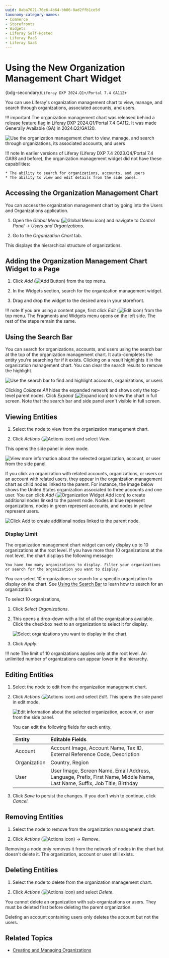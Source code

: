 ```yaml
---
uuid: 8aba7021-76e6-4b64-bb06-0ad2ffb1ce5d
taxonomy-category-names:
- Commerce
- Storefronts
- Widgets
- Liferay Self-Hosted
- Liferay PaaS
- Liferay SaaS
---
```

# Using the New Organization Management Chart Widget

{bdg-secondary}`Liferay DXP 2024.Q1+/Portal 7.4 GA112+`

You can use Liferay's organization management chart to view, manage, and search through organizations, associated accounts, and users.

!!! important
    The organization management chart was released behind a [release feature flag](https://learn.liferay.com/web/guest/w/dxp/system-administration/configuring-liferay/feature-flags#release-feature-flags) in Liferay DXP 2024.Q1/Portal 7.4 GA112. It was made Generally Available (GA) in 2024.Q2/GA120.

![Use the organization management chart to view, manage, and search through organizations, its associated accounts, and users](./using-the-new-organization-management-chart-widget/images/01.png)

!!! note
    In earlier versions of Liferay (Liferay DXP 7.4 2023.Q4/Portal 7.4 GA98 and before), the organization management widget did not have these capabilities:

    * The ability to search for organizations, accounts, and users
    * The ability to view and edit details from the side panel.

## Accessing the Organization Management Chart

You can access the organization management chart by going into the Users and Organizations application.

1. Open the *Global Menu* (![Global Menu icon](../../images/icon-applications-menu.png)) and navigate to *Control Panel* &rarr; *Users and Organizations*.

1. Go to the *Organization Chart* tab.

This displays the hierarchical structure of organizations.

## Adding the Organization Management Chart Widget to a Page

1. Click *Add* (![Add Button](../../images/icon-add.png)) from the top menu.

1. In the Widgets section, search for the organization management widget.

1. Drag and drop the widget to the desired area in your storefront.

!!! note
    If you are using a content page, first click *Edit* (![Edit icon](../../images/icon-edit-pencil.png)) from the top menu. The Fragments and Widgets menu opens on the left side. The rest of the steps remain the same.

## Using the Search Bar

You can search for organizations, accounts, and users using the search bar at the top of the organization management chart. It auto-completes the entity you're searching for if it exists. Clicking on a result highlights it in the organization management chart. You can clear the search results to remove the highlight. 

![Use the search bar to find and highlight accounts, organizations, or users](./using-the-new-organization-management-chart-widget/images/02.png)

Clicking *Collapse All* hides the expanded network and shows only the top-level parent nodes. Click *Expand* (![Expand icon](../../images/icon-expand.png)) to view the chart in full screen. Note that the search bar and side panel aren't visible in full screen.

## Viewing Entities

1. Select the node to view from the organization management chart.

1. Click *Actions* (![Actions icon](../../images/icon-actions.png)) and select *View*.

This opens the side panel in view mode. 

![View more information about the selected organization, account, or user from the side panel.](./using-the-new-organization-management-chart-widget/images/03.png)

If you click an organization with related accounts, organizations, or users or an account with related users, they appear in the organization management chart as child nodes linked to the parent. For instance, the image below shows the United States organization associated to three accounts and one user. You can click *Add* (![Organization Widget Add icon](../../images/icon-organization-widget-add.png)) to create additional nodes linked to the parent node. Nodes in blue represent organizations, nodes in green represent accounts, and nodes in yellow represent users. 

![Click Add to create additional nodes linked to the parent node.](./using-the-new-organization-management-chart-widget/images/04.png)

### Display Limit

The organization management chart widget can only display up to 10 organizations at the root level. If you have more than 10 organizations at the root level, the chart displays the following message:

`You have too many organizations to display. Filter your organizations or search for the organization you want to display.`

You can select 10 organizations or search for a specific organization to display on the chart. See [Using the Search Bar](#using-the-search-bar) to learn how to search for an organization.

To select 10 organizations,

1. Click *Select Organizations*.

1. This opens a drop-down with a list of all the organizations available. Click the checkbox next to an organization to select it for display.

   ![Select organizations you want to display in the chart.](./using-the-new-organization-management-chart-widget/images/05.png)

1. Click *Apply*.

!!! note
    The limit of 10 organizations applies only at the root level. An unlimited number of organizations can appear lower in the hierarchy. 

## Editing Entities

1. Select the node to edit from the organization management chart.

1. Click *Actions* (![Actions icon](../../images/icon-actions.png)) and select *Edit*. This opens the side panel in edit mode. 

   ![Edit information about the selected organization, account, or user from the side panel.](./using-the-new-organization-management-chart-widget/images/06.png)

   You can edit the following fields for each entity. 

   | Entity       | Editable Fields                                                                                                           |
   | :----------- | :------------------------------------------------------------------------------------------------------------------------ |
   | Account      | Account Image, Account Name, Tax ID, External Reference Code, Description                                                 |
   | Organization | Country, Region                                                                                                           |
   | User         | User Image, Screen Name, Email Address, Language, Prefix, First Name, Middle Name, Last Name, Suffix, Job Title, Birthday |

1. Click *Save* to persist the changes. If you don't wish to continue, click *Cancel*.

## Removing Entities

1. Select the node to remove from the organization management chart.

1. Click *Actions* (![Actions icon](../../images/icon-actions.png)) &rarr; *Remove*.

Removing a node only removes it from the network of nodes in the chart but doesn't delete it. The organization, account or user still exists. 

## Deleting Entities

1. Select the node to delete from the organization management chart.

1. Click *Actions* (![Actions icon](../../images/icon-actions.png)) and select *Delete*.

You cannot delete an organization with sub-organizations or users. They must be deleted first before deleting the parent organization. 

Deleting an account containing users only deletes the account but not the users.

## Related Topics

* [Creating and Managing Organizations](https://learn.liferay.com/w/dxp/users-and-permissions/organizations/creating-and-managing-organizations)
